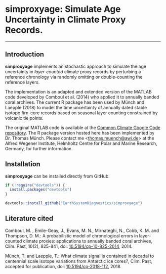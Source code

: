 # simproxyage: Simulate Age Uncertainty in Climate Proxy Records.

------------------------------

## Introduction

**simproxyage** implements an stochastic approach to simulate the age
uncertainty in _layer-counted_ climate proxy records by perturbing a reference
chronology via randomly omitting or double-counting the reference layers.

The implementation is an adapted and extended version of the MATLAB code
developed by Comboul et al. (2014) who applied it to annually banded coral
archives. The current R package has been used by Münch and Laepple (2018) to
model the time uncertainty of annually dated stable isotope firn-core records
based on seasonal layer counting constrained by volcanic tie points.

The original MATLAB code is available at the [Common Climate Google Code
repository](https://code.google.com/p/common-climate/). The R package version
hosted here has been implemented by Dr. Thomas Münch. Please contact me
<<thomas.muench@awi.de>> at the Alfred Wegener Institute, Helmholtz Centre for
Polar and Marine Research, Germany, for further information.
 
## Installation

**simproxyage** can be installed directly from GitHub:

```r
if (!require("devtools")) {
  install.packages("devtools")
}

devtools::install_github("EarthSystemDiagnostics/simproxyage")
```

## Literature cited

Comboul, M. , Emile-Geay, J., Evans, M. N., Mirnateghi, N., Cobb, K. M. and
Thompson, D. M.: A probabilistic model of chronological errors in layer-counted
climate proxies: applications to annually banded coral archives, Clim. Past,
10(2), 825-841, doi:
[10.5194/cp-10-825-2014](https://doi.org/10.5194/cp-10-825-2014), 2014.

Münch, T. and Laepple, T.: What climate signal is contained in decadal to
centennial scale isotope variations from Antarctic ice cores?, Clim. Past,
accepted for publication, doi:
[10.5194/cp-2018-112](https://doi.org/10.5194/cp-2018-112), 2018.


